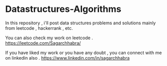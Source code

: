 # Datastructures-Algorithms
In this repository , i'll post data structures problems and solutions mainly from leetcode , hackerrank , etc.

You can also check my work on leetcode . https://leetcode.com/Sagarchhabra/ 

If you have liked my work or you have any doubt , you can connect with me on linkedin also . https://www.linkedin.com/in/sagarchhabra
